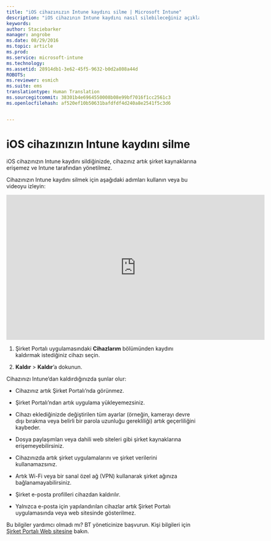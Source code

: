 ```yaml
---
title: "iOS cihazınızın Intune kaydını silme | Microsoft Intune"
description: "iOS cihazının Intune kaydını nasıl silebileceğiniz açıklanır."
keywords: 
author: Staciebarker
manager: angrobe
ms.date: 08/29/2016
ms.topic: article
ms.prod: 
ms.service: microsoft-intune
ms.technology: 
ms.assetid: 28914db1-3e62-45f5-9632-b0d2a808a44d
ROBOTS: 
ms.reviewer: esmich
ms.suite: ems
translationtype: Human Translation
ms.sourcegitcommit: 38301b4e6964550008b08e99bf7016f1cc2561c3
ms.openlocfilehash: af520ef10b50631bafdfdf4d240a8e2541f5c3d6


---
```



# iOS cihazınızın Intune kaydını silme

iOS cihazınızın Intune kaydını sildiğinizde, cihazınız artık şirket kaynaklarına erişemez ve Intune tarafından yönetilmez.

Cihazınızın Intune kaydını silmek için aşağıdaki adımları kullanın veya bu videoyu izleyin:

<iframe width="675" height="379" src="https://www.youtube.com/embed/6UFtBrBWUUI" frameborder="0" allowfullscreen></iframe>


1.  Şirket Portalı uygulamasındaki **Cihazlarım** bölümünden kaydını kaldırmak istediğiniz cihazı seçin.

2.  **Kaldır** &gt; **Kaldır**’a dokunun.

Cihazınızı Intune’dan kaldırdığınızda şunlar olur:

-   Cihazınız artık Şirket Portalı’nda görünmez.

-   Şirket Portalı’ndan artık uygulama yükleyemezsiniz.

-   Cihazı eklediğinizde değiştirilen tüm ayarlar (örneğin, kamerayı devre dışı bırakma veya belirli bir parola uzunluğu gerekliliği) artık geçerliliğini kaybeder.

-   Dosya paylaşımları veya dahili web siteleri gibi şirket kaynaklarına erişemeyebilirsiniz.

-   Cihazınızda artık şirket uygulamalarını ve şirket verilerini kullanamazsınız.

-   Artık Wi-Fi veya bir sanal özel ağ (VPN) kullanarak şirket ağınıza bağlanamayabilirsiniz.

-   Şirket e-posta profilleri cihazdan kaldırılır.

-   Yalnızca e-posta için yapılandırılan cihazlar artık Şirket Portalı uygulamasında veya web sitesinde gösterilmez.

Bu bilgiler yardımcı olmadı mı? BT yöneticinize başvurun. Kişi bilgileri için [Şirket Portalı Web sitesine](http://portal.manage.microsoft.com) bakın.




<!--HONumber=Aug16_HO5-->


